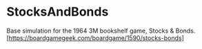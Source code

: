 # StocksAndBonds
Base simulation for the 1964 3M bookshelf game, Stocks &amp; Bonds. [https://boardgamegeek.com/boardgame/1590/stocks-bonds]
